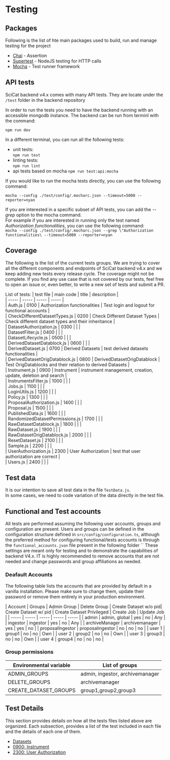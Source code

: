 # Testing

## Packages
Following is the list of hte main packages used to build, run and manage testing for the project

* [Chai](https://github.com/chaijs/chai) - Assertion
* [Supertest](https://github.com/visionmedia/supertest) - NodeJS testing for HTTP calls
* [Mocha](https://github.com/mochajs/mocha) - Test runner framework

## API tests

SciCat backend v4.x comes with many API tests. They are locate under the `/test` folder in the backend repository

In order to run the tests you need to have the backend running with an accessible mongodb instance.
The backend can be run from terminl with the command:

`npm run dev`

In a different terminal, you can run all the following tests:
- unit tests:   
  `npm run test`
- linting tests:  
  `npm run lint`
- api tests based on mocha
  `npm run test:api:mocha`

If you would like to run the mocha tests directly, you can use the following command: 

`mocha --config ./test/config/.mocharc.json --timeout=5000 --reporter=nyan`

If you are interested in a specific subset of API tests, you can add the _--grep_ option to the mocha command.  
For example if you are interested in running only the test named _Authorization functionalities_, you can use the following command:  
`mocha --config ./test/config/.mocharc.json --grep \"Authorization functionalities\ --timeout=5000 --reporter=nyan`

## Coverage

The following is the list of the current tests groups. We are trying to cover all the different components and endpoints of SciCat backend v4.x and we keep adding new tests every release cycle.
The coverage might not be complete. If you find any use case  that is not covered by our tests, feel free to open an issue or, even better, to write a new set of tests and submit a PR.

List of tests:
| test file | main code | title | description |  
| ----- | ----- | ----- | ----- |  
| Auth.js | 0100 | Authorization functionalities | Test login and logout for functional accounts |  
| CheckDifferentDatasetTypes.js | 0200 | Check Different Dataset Types | Check different dataset types and their inheritance |   
| DatasetAuthorization.js | 0300 |  |  |  
| DatasetFilter.js | 0400 |  |  |  
| DatasetLifecycle.js | 0500 |  |  |  
| DerivedDatasetDatablock.js | 0600 |  |  |  
| DerivedDataset.js | 0700 | Derived Datasets | test derived datasets functionalities |  
| DerivedDatasetOrigDatablock.js | 0800 | DerivedDatasetOrigDatablock | Test OrigDatablocks and their relation to derived Datasets |  
| Instrument.js | 0900 | Instrument | instrument management, creation, update, deletion and search |  
| InstrumentsFilter.js | 1000 |  |  |  
| Jobs.js | 1100 |  |  |  
| LoginUtils.js | 1200 |  |  |  
| Policy.js | 1300 |  |  |  
| ProposalAuthorization.js | 1400 |  |  |  
| Proposal.js | 1500 |  |  |  
| PublishedData.js | 1600 |  |  |  
| RandomizedDatasetPermissions.js | 1700 |  |  |  
| RawDatasetDatablock.js | 1800 |  |  |  
| RawDataset.js | 1900 |  |  |  
| RawDatasetOrigDatablock.js | 2000 |  |  |  
| ResetDataset.js | 2100 |  |  |  
| Sample.js | 2200 |  |  |  
| UserAuthorization.js | 2300 | User Authorization | test that user authorization are correct |  
| Users.js | 2400 |  |  |  

## Test data

It is our intention to save all test data in the file `TestData.js`.  
In some cases, we need to code variation of the data directly in the test file.

## Functional and Test accounts

All tests are performed assuming the following user accounts, groups and configuration are present.
Users and groups can be defined in the configuration structure defined in ```src/config/configuration.ts```, although the preferred method for configuring functional/tests accounts is through the `functional_accounts.json` file present in the following folder ``
These settings are meant only for testing and to demonstrate the capabilities of backend V4.x. IT is highly recommended to remove accounts that are not needed and change passwords and group affiliations as needed.

### Deafault Accounts
The following table lists the accounts that are provided by default in a vanilla installation.
Please make sure to change them, update their password or remove them entirely in your production environment.

| Account | Groups | Admin Group | Delete Group | Create Dataset w/o pid| Create Dataset w/ pid | Create Dataset Privileged | Create Job | Update Job |
| ----- | ----- | ----- | ----- | ----- |
| admin | admin, global | yes | no | Any |
| ingestor | ingestor | yes | no | Any |
| archiveManager | archivemanager | yes | yes | no |
| proposalIngestor | proposalingestor | no | no | no |
| user 1 | group1 | no | no | Own |
| user 2 | group2 | no | no | Own |
| user 3 | group3 | no | no | Own |
| user 4 | group4 | no | no | no |

### Group permissions
| Environmental variable | List of groups |
| ----- | ----- | 
| ADMIN_GROUPS | admin, ingestor, archivemanager |
| DELETE_GROUPS | archivemanager |
| CREATE_DATASET_GROUPS | group1,group2,group3 |


## Test Details

This section provides details on how all the tests files listed above are organized. Each subsection, provides a list of the test included in each file and the details of each one of them.

- [Datasets]() 
- [0900: Instrument](./testing/instrument.md)
- [2300: User Authorization](./testing/user_authorization.md)

